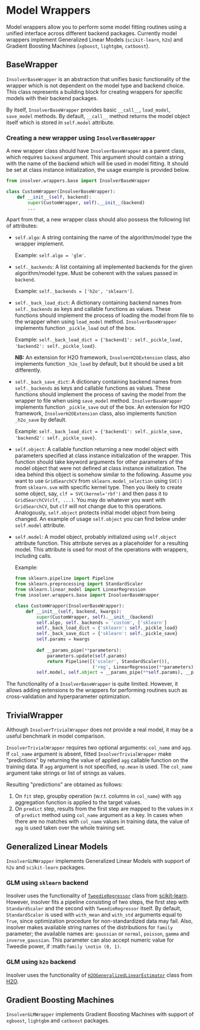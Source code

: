 # Model Wrappers

Model wrappers allow you to perform some model fitting routines
using a unified interface across different backend packages.  Currently model wrappers implement
Generalized Linear Models (`scikit-learn`, `h2o`) and Gradient Boosting Machines (`xgboost`, `lightgbm`, `catboost`).

## BaseWrapper
`InsolverBaseWrapper` is an abstraction that unifies basic functionality of the wrapper which is not dependent
on the model type and backend choice. This class represents a building block for creating wrappers for specific models
with their backend packages.

By itself, `InsolverBaseWrapper` provides basic `__call__`, `load_model`, `save_model` methods. By default, `__call__`
method returns the model object itself which is stored in `self.model` attribute.

### Creating a new wrapper using `InsolverBaseWrapper`
A new wrapper class should have `InsolverBaseWrapper` as a parent class, which requires `backend` argument.
This argument should contain a string with the name of the backend which will be used in model fitting.
It should be set at class instance initialization, the usage example is provided below.

```python
from insolver.wrappers.base import InsolverBaseWrapper

class CustomWrapper(InsolverBaseWrapper):
    def __init__(self, backend):
        super(CustomWrapper, self).__init__(backend)
        ...
```

Apart from that, a new wrapper class should also possess the following list of attributes: 
* `self.algo`: A string containing the name of the algorithm/model type the wrapper implement.
  
  Example: `self.algo = 'glm'`.
* `self._backends`: A list containing all implemented backends for the given algorithm/model type. Must be coherent with 
  the values passed in `backend`.
  
  Example: `self._backends = ['h2o', 'sklearn']`.
* `self._back_load_dict`: A dictionary containing backend names from `self._backends` as keys and callable functions as 
values. These functions should implement the process of loading the model from file to the wrapper when using
  `load_model` method. `InsolverBaseWrapper` implements function `_pickle_load` out of the box. 
  
  Example: `self._back_load_dict = {'backend1': self._pickle_load, 'backend2': self._pickle_load}`.
  
  **NB:** An extension for H2O framework, `InsolverH2OExtension` class, also implements function `_h2o_load` by default,
  but it should be used a bit differently.

* `self._back_save_dict`: A dictionary containing backend names from `self._backends` as keys and callable functions as 
values. These functions should implement the process of saving the model from the wrapper to file when using
  `save_model` method. `InsolverBaseWrapper` implements function `_pickle_save` out of the box. An extension for H2O
  framework, `InsolverH2OExtension` class, also implements function `_h2o_save` by default.
  
  Example: `self._back_load_dict = {'backend1': self._pickle_save, 'backend2': self._pickle_save}`.

* `self.object`: A callable function returning a new model object with parameters specified at class instance
  initialization of the wrapper. This function should take keyword arguments for other parameters of the model object 
  that were not defined at class instance initialization. The idea behind this object is somehow similar to the
  following. Assume you want to use `GridSearchCV` from `sklearn.model_selection` using `SVC()` from `sklearn.svm` with
  specific kernel type. Then you likely to create some object, say, `clf = SVC(kernel='rbf')` and then pass it to 
  `GridSearchCV(clf, ...)`. You may do whatever you want with `GridSearchCV`, but `clf` will not change due to this
  operations. Analogously, `self.object` protects initial model object from being changed. An example of usage
  `self.object` you can find below under `self.model` attribute.
  
* `self.model`: A model object, probably initialized using `self.object` attribute function. This attribute serves as a 
  placeholder for a resulting model. This attribute is used for most of the operations with wrappers, including calls.

  Example:
  ```python
  from sklearn.pipeline import Pipeline
  from sklearn.preprocessing import StandardScaler
  from sklearn.linear_model import LinearRegression
  from insolver.wrappers.base import InsolverBaseWrapper

  class CustomWrapper(InsolverBaseWrapper):
      def __init__(self, backend, kwargs):
          super(CustomWrapper, self).__init__(backend)
          self.algo, self._backends = 'custom', ['sklearn']
          self._back_load_dict = {'sklearn': self._pickle_load}
          self._back_save_dict = {'sklearn': self._pickle_save} 
          self.params = kwargs
        
          def __params_pipe(**parameters):
              parameters.update(self.params)
              return Pipeline([('scaler', StandardScaler()),
                               ('reg', LinearRegression(**parameters))])
          self.model, self.object = __params_pipe(**self.params), __params_pipe 
  ```
  
The functionality of a `InsolverBaseWrapper` is quite limited. However, it allows adding extensions to the wrappers 
for performing routines such as cross-validation and hyperparameter optimization.  

## TrivialWrapper
Although `InsolverTrivialWrapper` does not provide a real model, it may be a useful benchmark in model comparison. 

`InsolverTrivialWrapper` requires two optional arguments: `col_name` and `agg`. If `col_name` argument is absent, fitted
`InsolverTrivialWrapper` make "predictions" by returning the value of applied `agg` callable function on the training
data. If `agg` argument is not specified, `np.mean` is used. The `col_name` argument take strings or list of strings as 
values. 


Resulting "predictions" are obtained as follows:
1. On `fit` step, groupby operation (w.r.t. columns in `col_name`) with `agg` aggregation function is applied
   to the target values.
2. On `predict` step, results from the first step are mapped to the values in `X` of `predict` method using `col_name`
   argument as a key. In cases when there are no matches with `col_name` values in training data, the value of `agg` is
   used taken over the whole training set.

## Generalized Linear Models
`InsolverGLMWrapper` implements Generalized Linear Models with support of `h2o` and `scikit-learn` packages.

### GLM using `sklearn` backend
Insolver uses the functionality of
[`TweedieRegressor`](https://scikit-learn.org/stable/modules/generated/sklearn.linear_model.TweedieRegressor.html) class
from [scikit-learn](https://scikit-learn.org/stable/modules/linear_model.html#generalized-linear-regression). 
However, insolver fits a pipeline consisting of two steps, the first step with `StandardScaler` and the second with 
`TweedieRegressor` itself. By default, `StandardScaler` is used with `with_mean` and `with_std` arguments equal to 
`True`, since optimization procedure for non-standardized data may fail. Also, insolver makes available string names of
the distributions for `family` parameter; the available names are: `gaussian` or `normal`, `poisson`, `gamma` and
`inverse_gaussian`. This parameter can also accept numeric value for Tweedie power, if :math:`family \notin (0, 1)`.

### GLM using `h2o` backend
Insolver uses the functionality of
[`H2OGeneralizedLinearEstimator`](http://docs.h2o.ai/h2o/latest-stable/h2o-py/docs/modeling.html#h2ogeneralizedlinearestimator) 
class from [H2O](https://docs.h2o.ai/h2o/latest-stable/h2o-docs/data-science/glm.html).

## Gradient Boosting Machines
`InsolverGLMWrapper` implements Gradient Boosting Machines with support of `xgboost`, `lightgbm` and `catboost`
packages.